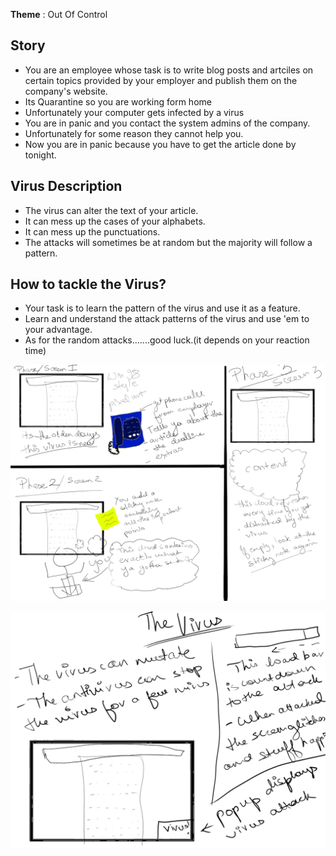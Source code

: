 **Theme** : Out Of Control

## Story

- You are an employee whose task is to write blog posts and artciles on certain topics provided by your employer and publish them on the company's website.
- Its Quarantine so you are working form home
- Unfortunately your computer gets infected by a virus
- You are in panic and you contact the system admins of the company.
- Unfortunately for some reason they cannot help you.
- Now you are in panic because you have to get the article done by tonight.

## Virus Description

- The virus can alter the text of your article.
- It can mess up the cases of your alphabets.
- It can mess up the punctuations.
- The attacks will sometimes be at random but the majority will follow a pattern.

## How to tackle the Virus?

- Your task is to learn the pattern of the virus and use it as a feature.
- Learn and understand the attack patterns of the virus and use 'em to your advantage.
- As for the random attacks.......good luck.(it depends on your reaction time)


![](./Pictures/MainScreenBlueprint.png)


![](./Pictures/VirusBlueprint.png)

